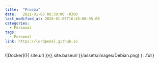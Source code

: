 ```yaml
---
title:  "Prueba"
date:   2021-01-05 08:30:00 -0300
last_modified_at: 2020-01-05T16:45:00-05:00
categories:
  - Personal
tags:
  - Personal
link: https://lordpedal.github.io
---
```


![Docker]({{ site.url }}{{ site.baseurl }}/assets/images/Debian.png)
{: .full}
